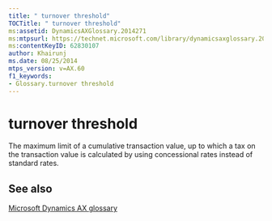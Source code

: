 ```yaml
---
title: " turnover threshold"
TOCTitle: " turnover threshold"
ms:assetid: DynamicsAXGlossary.2014271
ms:mtpsurl: https://technet.microsoft.com/library/dynamicsaxglossary.2014271(v=AX.60)
ms:contentKeyID: 62830107
author: Khairunj
ms.date: 08/25/2014
mtps_version: v=AX.60
f1_keywords:
- Glossary.turnover threshold
---
```


# turnover threshold

The maximum limit of a cumulative transaction value, up to which a tax on the transaction value is calculated by using concessional rates instead of standard rates.

## See also

[Microsoft Dynamics AX glossary](glossary/microsoft-dynamics-ax-glossary.md)

  


